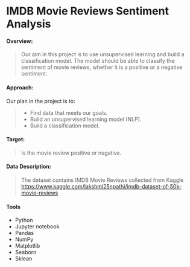 # IMDB Movie Reviews Sentiment Analysis

#### Overview:
> Our aim in this project is to use unsupervised learning and build a classification model. The model should be able to classify the sentiment of movie reviews, whether it is a positive or a negative sentiment.

#### Approach:
Our plan in the project is to:
> * Find data that meets our goals.
> * Build an unsupervised learning model (NLP).
> * Build a classification model.

#### Target:
> Is the movie review positive or negative.

#### Data Description:
> The dataset contains IMDB Movie Reviews collected from Kaggle
 https://www.kaggle.com/lakshmi25npathi/imdb-dataset-of-50k-movie-reviews
 
#### Tools
* Python
* Jupyter notebook
* Pandas
* NumPy
* Matplotlib
* Seaborn
* Sklean
